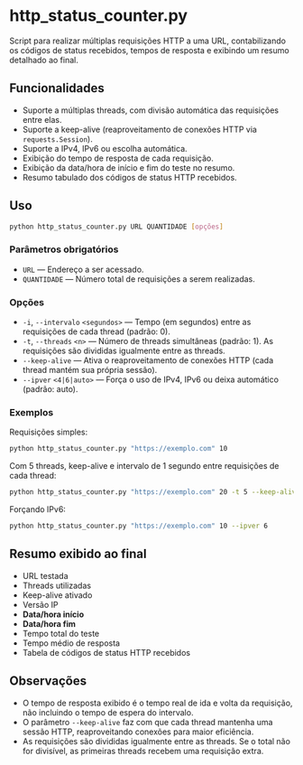 # http_status_counter.py

Script para realizar múltiplas requisições HTTP a uma URL, contabilizando os códigos de status recebidos, tempos de resposta e exibindo um resumo detalhado ao final.

## Funcionalidades
- Suporte a múltiplas threads, com divisão automática das requisições entre elas.
- Suporte a keep-alive (reaproveitamento de conexões HTTP via `requests.Session`).
- Suporte a IPv4, IPv6 ou escolha automática.
- Exibição do tempo de resposta de cada requisição.
- Exibição da data/hora de início e fim do teste no resumo.
- Resumo tabulado dos códigos de status HTTP recebidos.

## Uso

```bash
python http_status_counter.py URL QUANTIDADE [opções]
```

### Parâmetros obrigatórios
- `URL` — Endereço a ser acessado.
- `QUANTIDADE` — Número total de requisições a serem realizadas.

### Opções
- `-i`, `--intervalo` `<segundos>` — Tempo (em segundos) entre as requisições de cada thread (padrão: 0).
- `-t`, `--threads` `<n>` — Número de threads simultâneas (padrão: 1). As requisições são divididas igualmente entre as threads.
- `--keep-alive` — Ativa o reaproveitamento de conexões HTTP (cada thread mantém sua própria sessão).
- `--ipver` `<4|6|auto>` — Força o uso de IPv4, IPv6 ou deixa automático (padrão: auto).

### Exemplos

Requisições simples:
```bash
python http_status_counter.py "https://exemplo.com" 10
```

Com 5 threads, keep-alive e intervalo de 1 segundo entre requisições de cada thread:
```bash
python http_status_counter.py "https://exemplo.com" 20 -t 5 --keep-alive -i 1
```

Forçando IPv6:
```bash
python http_status_counter.py "https://exemplo.com" 10 --ipver 6
```

## Resumo exibido ao final
- URL testada
- Threads utilizadas
- Keep-alive ativado
- Versão IP
- **Data/hora início**
- **Data/hora fim**
- Tempo total do teste
- Tempo médio de resposta
- Tabela de códigos de status HTTP recebidos

## Observações
- O tempo de resposta exibido é o tempo real de ida e volta da requisição, não incluindo o tempo de espera do intervalo.
- O parâmetro `--keep-alive` faz com que cada thread mantenha uma sessão HTTP, reaproveitando conexões para maior eficiência.
- As requisições são divididas igualmente entre as threads. Se o total não for divisível, as primeiras threads recebem uma requisição extra. 